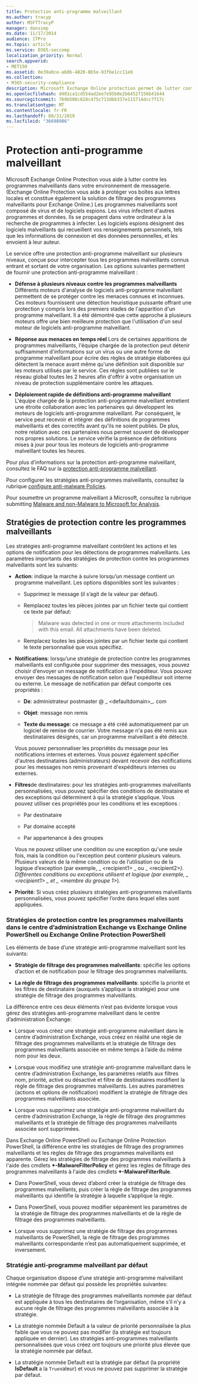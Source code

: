 ```yaml
---
title: Protection anti-programme malveillant
ms.author: tracyp
author: MSFTTracyP
manager: dansimp
ms.date: 11/17/2014
audience: ITPro
ms.topic: article
ms.service: O365-seccomp
localization_priority: Normal
search.appverid:
- MET150
ms.assetid: 0e39a0ce-ab8b-4820-8b5e-93fbe1cc11e8
ms.collection:
- M365-security-compliance
description: Microsoft Exchange Online protection permet de lutter contre les programmes malveillants dans votre environnement de messagerie électronique. Les programmes malveillants sont constitués de virus et de logiciels espions. Les virus contaminent d'autres programmes et données, et ils se propagent dans votre ordinateur à la recherche de programmes à infecter. Les logiciels espions font référence aux programmes malveillants qui recueillent vos informations personnelles, telles que les informations de connexion et les données personnelles, et les renvoient à son auteur.
ms.openlocfilehash: d401ca1cd554ad2ee7e95b0e2b6452f156b41644
ms.sourcegitcommit: 769b506c828c475c713dbb337e115714dcc7f17c
ms.translationtype: MT
ms.contentlocale: fr-FR
ms.lasthandoff: 08/31/2019
ms.locfileid: "36698986"
---
```

# <a name="anti-malware-protection"></a>Protection anti-programme malveillant

Microsoft Exchange Online Protection vous aide à lutter contre les programmes malveillants dans votre environnement de messagerie. (Exchange Online Protection vous aide à protéger vos boîtes aux lettres locales et constitue également la solution de filtrage des programmes malveillants pour Exchange Online.) Les programmes malveillants sont composé de virus et de logiciels espions. Les virus infectent d'autres programmes et données. Ils se propagent dans votre ordinateur à la recherche de programmes à infecter. Les logiciels espions désignent des logiciels malveillants qui recueillent vos renseignements personnels, tels que les informations de connexion et des données personnelles, et les envoient à leur auteur.
  
Le service offre une protection anti-programme malveillant sur plusieurs niveaux, conçue pour intercepter tous les programmes malveillants connus entrant et sortant de votre organisation. Les options suivantes permettent de fournir une protection anti-programme malveillant :
  
- **Défense à plusieurs niveaux contre les programmes malveillants** Différents moteurs d'analyse de logiciels anti-programme malveillant permettent de se protéger contre les menaces connues et inconnues. Ces moteurs fournissent une détection heuristique puissante offrant une protection y compris lors des premiers stades de l'apparition d'un programme malveillant. Il a été démontré que cette approche à plusieurs moteurs offre une bien meilleure protection que l'utilisation d'un seul moteur de logiciels anti-programme malveillant.

- **Réponse aux menaces en temps réel** Lors de certaines apparitions de programmes malveillants, l'équipe chargée de la protection peut détenir suffisamment d'informations sur un virus ou une autre forme de programme malveillant pour écrire des règles de stratégie élaborées qui détectent la menace avant même qu'une définition soit disponible sur les moteurs utilisés par le service. Ces règles sont publiées sur le réseau global toutes les 2 heures afin d'offrir à votre organisation un niveau de protection supplémentaire contre les attaques. 

- **Déploiement rapide de définitions anti-programme malveillant** L'équipe chargée de la protection anti-programme malveillant entretient une étroite collaboration avec les partenaires qui développent les moteurs de logiciels anti-programme malveillant. Par conséquent, le service peut recevoir et intégrer des définitions de programmes malveillants et des correctifs avant qu'ils ne soient publiés. De plus, notre relation avec ces partenaires nous permet souvent de développer nos propres solutions. Le service vérifie la présence de définitions mises à jour pour tous les moteurs de logiciels anti-programme malveillant toutes les heures.

Pour plus d’informations sur la protection anti-programme malveillant, consultez le FAQ sur la [protection anti-programme malveillant](anti-malware-protection-faq-eop.md).

Pour configurer les stratégies anti-programmes malveillants, consultez la rubrique [configure anti-malware Policies](configure-anti-malware-policies.md).

Pour soumettre un programme malveillant à Microsoft, consultez la rubrique submitting [Malware and non-Malware to Microsoft for Analysis](submitting-malware-and-non-malware-to-microsoft-for-analysis.md).
  
## <a name="anti-malware-policies"></a>Stratégies de protection contre les programmes malveillants

Les stratégies anti-programme malveillant contrôlent les actions et les options de notification pour les détections de programmes malveillants. Les paramètres importants des stratégies de protection contre les programmes malveillants sont les suivants:

- **Action**: indique la marche à suivre lorsqu’un message contient un programme malveillant. Les options disponibles sont les suivantes :

  - Supprimez le message (il s’agit de la valeur par défaut).

  - Remplacez toutes les pièces jointes par un fichier texte qui contient ce texte par défaut:

    > Malware was detected in one or more attachments included with this email. All attachments have been deleted.

  - Remplacez toutes les pièces jointes par un fichier texte qui contient le texte personnalisé que vous spécifiez.

- **Notifications**: lorsqu’une stratégie de protection contre les programmes malveillants est configurée pour supprimer des messages, vous pouvez choisir d’envoyer un message de notification à l’expéditeur. Vous pouvez envoyer des messages de notification selon que l'expéditeur soit interne ou externe. Le message de notification par défaut comporte ces propriétés :

  - **De**: administrateur postmaster @ _ \<defaultdomain\>_. com

  - **Objet**: message non remis

  - **Texte du message**: ce message a été créé automatiquement par un logiciel de remise de courrier. Votre message n'a pas été remis aux destinataires désignés, car un programme malveillant a été détecté.

  Vous pouvez personnaliser les propriétés du message pour les notifications internes et externes. Vous pouvez également spécifier d'autres destinataires (administrateurs) devant recevoir des notifications pour les messages non remis provenant d'expéditeurs internes ou externes.

- **Filtres**de destinataires: pour les stratégies anti-programmes malveillants personnalisées, vous pouvez spécifier des conditions de destinataire et des exceptions qui déterminent à qui la stratégie s’applique. Vous pouvez utiliser ces propriétés pour les conditions et les exceptions :

  - Par destinataire

  - Par domaine accepté

  - Par appartenance à des groupes

  Vous ne pouvez utiliser une condition ou une exception qu'une seule fois, mais la condition ou l'exception peut contenir plusieurs valeurs. Plusieurs valeurs de la même condition ou de l’utilisation ou de la logique d’exception (par exemple, _ \<recipient1\> _ ou _ \<recipient2\>_). Différentes conditions ou exceptions utilisent et logique (par exemple, _ \<recipient1\> _ et _ \<membre du groupe 1\>_).

- **Priorité**: Si vous créez plusieurs stratégies anti-programmes malveillants personnalisées, vous pouvez spécifier l’ordre dans lequel elles sont appliquées.

### <a name="anti-malware-policies-in-the-exchange-admin-center-vs-exchange-online-powershell-or-exchange-online-protection-powershell"></a>Stratégies de protection contre les programmes malveillants dans le centre d’administration Exchange vs Exchange Online PowerShell ou Exchange Online Protection PowerShell

Les éléments de base d’une stratégie anti-programme malveillant sont les suivants:

- **Stratégie de filtrage des programmes malveillants**: spécifie les options d’action et de notification pour le filtrage des programmes malveillants.

- **La règle de filtrage des programmes malveillants**: spécifie la priorité et les filtres de destinataire (auxquels s’applique la stratégie) pour une stratégie de filtrage des programmes malveillants.

La différence entre ces deux éléments n’est pas évidente lorsque vous gérez des stratégies anti-programme malveillant dans le centre d’administration Exchange:

- Lorsque vous créez une stratégie anti-programme malveillant dans le centre d’administration Exchange, vous créez en réalité une règle de filtrage des programmes malveillants et la stratégie de filtrage des programmes malveillants associée en même temps à l’aide du même nom pour les deux.

- Lorsque vous modifiez une stratégie anti-programme malveillant dans le centre d’administration Exchange, les paramètres relatifs aux filtres nom, priorité, activé ou désactivé et filtre de destinataires modifient la règle de filtrage des programmes malveillants. Les autres paramètres (actions et options de notification) modifient la stratégie de filtrage des programmes malveillants associée.

- Lorsque vous supprimez une stratégie anti-programme malveillant du centre d’administration Exchange, la règle de filtrage des programmes malveillants et la stratégie de filtrage des programmes malveillants associée sont supprimées.

Dans Exchange Online PowerShell ou Exchange Online Protection PowerShell, la différence entre les stratégies de filtrage des programmes malveillants et les règles de filtrage des programmes malveillants est apparente. Gérez les stratégies de filtrage des programmes malveillants à l'aide des cmdlets **\*-MalwareFilterPolicy** et gérez les règles de filtrage des programmes malveillants à l'aide des cmdlets **\*-MalwareFilterRule**.

- Dans PowerShell, vous devez d’abord créer la stratégie de filtrage des programmes malveillants, puis créer la règle de filtrage des programmes malveillants qui identifie la stratégie à laquelle s’applique la règle.

- Dans PowerShell, vous pouvez modifier séparément les paramètres de la stratégie de filtrage des programmes malveillants et de la règle de filtrage des programmes malveillants.

- Lorsque vous supprimez une stratégie de filtrage des programmes malveillants de PowerShell, la règle de filtrage des programmes malveillants correspondante n’est pas automatiquement supprimée, et inversement.

### <a name="default-anti-malware-policy"></a>Stratégie anti-programme malveillant par défaut

Chaque organisation dispose d’une stratégie anti-programme malveillant intégrée nommée par défaut qui possède les propriétés suivantes:

- La stratégie de filtrage des programmes malveillants nommée par défaut est appliquée à tous les destinataires de l’organisation, même s’il n’y a aucune règle de filtrage des programmes malveillants associée à la stratégie.

- La stratégie nommée Default a la valeur de priorité personnalisée la plus faible que vous ne pouvez pas modifier (la stratégie est toujours appliquée en dernier). Les stratégies anti-programmes malveillants personnalisées que vous créez ont toujours une priorité plus élevée que la stratégie nommée par défaut.

- La stratégie nommée Default est la stratégie par défaut (la propriété **IsDefault** a la `True`valeur) et vous ne pouvez pas supprimer la stratégie par défaut.
